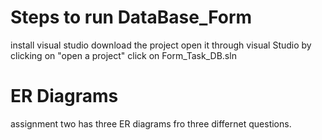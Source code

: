 # Steps to run DataBase_Form
install visual studio
download the project
open it through visual Studio by clicking on "open a project"
click on Form_Task_DB.sln

# ER Diagrams
assignment two has three ER diagrams fro three differnet questions.

